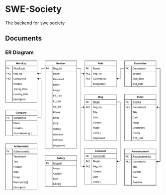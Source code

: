 # SWE-Society

The backend for swe society

## Documents

### ER Diagram

![ER Diagram for SWE Society Website](documents/images/ER_Diagram_SWE_Society.png)
